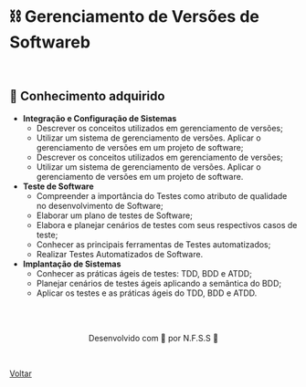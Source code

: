 <h1>⛓ Gerenciamento de Versões
de Softwareb</h1>

<br>

<h2> 🧠 Conhecimento adquirido </h2>

- **Integração e Configuração de Sistemas**
  - Descrever os conceitos utilizados em gerenciamento de versões;
  - Utilizar um sistema de gerenciamento de versões. Aplicar o gerenciamento de versões em um projeto de software;
  - Descrever os conceitos utilizados em gerenciamento de versões;
  - Utilizar um sistema de gerenciamento de versões. Aplicar o gerenciamento de versões em um projeto de software.
- **Teste de Software**
  - Compreender a importância do Testes como atributo de qualidade no desenvolvimento de Software;
  - Elaborar um plano de testes de Software;
  - Elabora e planejar cenários de testes com seus respectivos casos de teste;
  - Conhecer as principais ferramentas de Testes automatizados;
  -  Realizar Testes Automatizados de Software.
- **Implantação de Sistemas**
  - Conhecer as práticas ágeis de testes: TDD, BDD e ATDD;
  - Planejar cenários de testes ágeis aplicando a semântica do BDD;
  - Aplicar os testes e as práticas ágeis do TDD, BDD e ATDD.



<br><br>

<p align="center"> Desenvolvido com 💜 por N.F.S.S 👋 <p>
<br>

<a href="./README.md">Voltar</a>